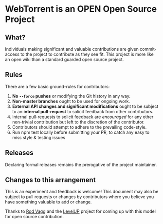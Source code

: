 # WebTorrent is an OPEN Open Source Project

## What?

Individuals making significant and valuable contributions are given commit-access to the project to contribute as they see fit. This project is more like an open wiki than a standard guarded open source project.

## Rules

There are a few basic ground-rules for contributors:

1. **No `--force` pushes** or modifying the Git history in any way.
1. **Non-master branches** ought to be used for ongoing work.
1. **External API changes and significant modifications** ought to be subject to an **internal pull-request** to solicit feedback from other contributors.
1. Internal pull-requests to solicit feedback are *encouraged* for any other non-trivial contribution but left to the discretion of the contributor.
1. Contributors should attempt to adhere to the prevailing code-style.
1. Run npm test locally before submitting your PR, to catch any easy to miss style & testing issues

## Releases

Declaring formal releases remains the prerogative of the project maintainer.

## Changes to this arrangement

This is an experiment and feedback is welcome! This document may also be subject to pull requests or changes by contributors where you believe you have something valuable to add or change.

Thanks to [Rod Vagg](https://github.com/rvagg) and the [LevelUP](https://github.com/rvagg/node-levelup) project for coming up with this model for open source contribution.
